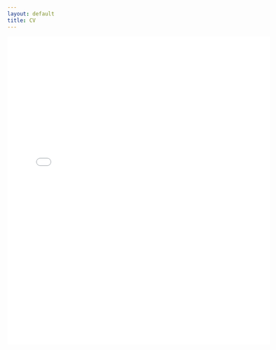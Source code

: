 ```yaml
---
layout: default
title: CV
---
```


<!--<style>
.pdfobject-container {    
	width: 600px;
   height: 700px;
}
</style>

<div id="cv"></div>
<script src="/script/pdfobject.js"></script>
<script>PDFObject.embed("/CV/Ji%20CV.pdf#toolbar=0&navpanes=0", "#cv");</script>-->

<embed src="/CV/cv-web.pdf#toolbar=0&navpanes=0" type="application/pdf" width="600px" height="700px">
